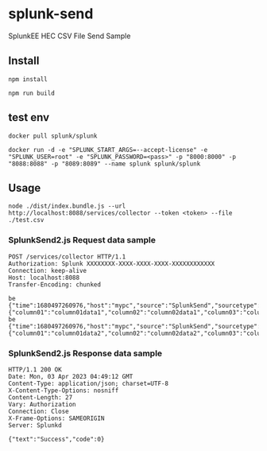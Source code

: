 # splunk-send
SplunkEE HEC CSV File Send Sample


## Install
```
npm install
```
```
npm run build
```

## test env
```
docker pull splunk/splunk

docker run -d -e "SPLUNK_START_ARGS=--accept-license" -e "SPLUNK_USER=root" -e "SPLUNK_PASSWORD=<pass>" -p "8000:8000" -p "8088:8088" -p "8089:8089" --name splunk splunk/splunk

```


## Usage
```
node ./dist/index.bundle.js --url http://localhost:8088/services/collector --token <token> --file ./test.csv
```

### SplunkSend2.js Request data sample
```
POST /services/collector HTTP/1.1
Authorization: Splunk XXXXXXXX-XXXX-XXXX-XXXX-XXXXXXXXXXXX
Connection: keep-alive
Host: localhost:8088
Transfer-Encoding: chunked

be
{"time":1680497260976,"host":"mypc","source":"SplunkSend","sourcetype":"splunkd_access","event":{"column01":"column01data1","column02":"column02data1","column03":"column03data1"}}
be
{"time":1680497260976,"host":"mypc","source":"SplunkSend","sourcetype":"splunkd_access","event":{"column01":"column01data2","column02":"column02data2","column03":"column03data3"}}
```
### SplunkSend2.js Response data sample
```
HTTP/1.1 200 OK
Date: Mon, 03 Apr 2023 04:49:12 GMT
Content-Type: application/json; charset=UTF-8
X-Content-Type-Options: nosniff
Content-Length: 27
Vary: Authorization
Connection: Close
X-Frame-Options: SAMEORIGIN
Server: Splunkd

{"text":"Success","code":0}
```
